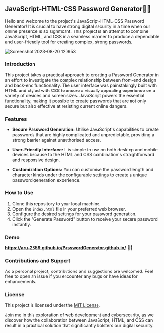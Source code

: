 ## JavaScript-HTML-CSS Password Generator🚀🚀

Hello and welcome to the project's JavaScript-HTML-CSS Password Generator! It is crucial to have strong digital security in a time when our online presence is so significant. This project is an attempt to combine JavaScript, HTML, and CSS in a seamless manner to produce a dependable and user-friendly tool for creating complex, strong passwords.

![Screenshot 2023-08-20 120953](https://github.com/Aru-2359/Password_Generator/assets/107833788/91a15cea-1b4c-4eb7-9f03-132ffbab8541)


### Introduction

This project takes a practical approach to creating a Password Generator in an effort to investigate the complex relationship between front-end design and back-end functionality. The user interface was painstakingly built with HTML and styled with CSS to ensure a visually appealing experience on a variety of devices and screen sizes. JavaScript powers the essential functionality, making it possible to create passwords that are not only secure but also effective at resisting current online dangers.

### Features

- **Secure Password Generation:** Utilise JavaScript's capabilities to create passwords that are highly complicated and unpredictable, providing a strong barrier against unauthorised access.

- **User-Friendly Interface:** It is simple to use on both desktop and mobile devices because to the HTML and CSS combination's straightforward and responsive design.

- **Customization Options:** You can customise the password length and character kinds under the configurable settings to create a unique password generation experience.

### How to Use

1. Clone this repository to your local machine.
2. Open the `index.html` file in your preferred web browser.
3. Configure the desired settings for your password generation.
4. Click the "Generate Password" button to receive your secure password instantly.

### Demo
**https://aru-2359.github.io/PasswordGenerator.github.io/**   :whale2::whale2:

### Contributions and Support

As a personal project, contributions and suggestions are welcomed. Feel free to open an issue if you encounter any bugs or have ideas for enhancements.

### License

This project is licensed under the [MIT License](LICENSE).

Join me in this exploration of web development and cybersecurity, as we discover how the collaboration between JavaScript, HTML, and CSS can result in a practical solution that significantly bolsters our digital security.

